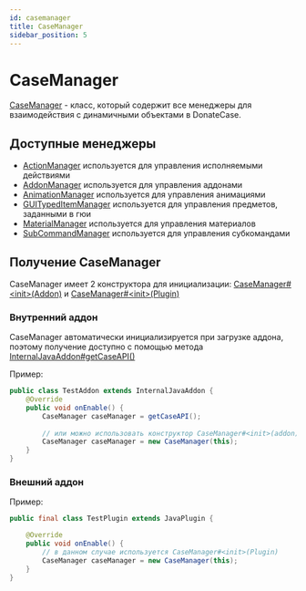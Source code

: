 ```yaml
---
id: casemanager
title: CaseManager
sidebar_position: 5
---
```


# CaseManager
[CaseManager](https://repo.jodexindustries.xyz/javadoc/releases/com/jodexindustries/donatecase/DonateCaseAPI/2.2.6.2/raw/com/jodexindustries/donatecase/api/CaseManager.html) -
класс, который содержит все менеджеры для взаимодействия с динамичными объектами в DonateCase.

## Доступные менеджеры
- [ActionManager](https://repo.jodexindustries.xyz/javadoc/releases/com/jodexindustries/donatecase/DonateCaseAPI/2.2.6.2/raw/com/jodexindustries/donatecase/api/ActionManager.html)
используется для управления исполняемыми действиями
- [AddonManager](https://repo.jodexindustries.xyz/javadoc/releases/com/jodexindustries/donatecase/DonateCaseAPI/2.2.6.2/raw/com/jodexindustries/donatecase/api/AddonManager.html)
используется для управления аддонами
- [AnimationManager](https://repo.jodexindustries.xyz/javadoc/releases/com/jodexindustries/donatecase/DonateCaseAPI/2.2.6.2/raw/com/jodexindustries/donatecase/api/AnimationManager.html)
используется для управления анимациями
- [GUITypedItemManager](https://repo.jodexindustries.xyz/javadoc/releases/com/jodexindustries/donatecase/DonateCaseAPI/2.2.6.2/raw/com/jodexindustries/donatecase/api/GUITypedItemManager.html)
используется для управления предметов, заданными в гюи
- [MaterialManager](https://repo.jodexindustries.xyz/javadoc/releases/com/jodexindustries/donatecase/DonateCaseAPI/2.2.6.2/raw/com/jodexindustries/donatecase/api/MaterialManager.html)
используется для управления материалов
- [SubCommandManager](https://repo.jodexindustries.xyz/javadoc/releases/com/jodexindustries/donatecase/DonateCaseAPI/2.2.6.2/raw/com/jodexindustries/donatecase/api/SubCommandManager.html)
используется для управления субкомандами

## Получение CaseManager

CaseManager имеет 2 конструктора для инициализации: [CaseManager#\<init>(Addon)](https://repo.jodexindustries.xyz/javadoc/releases/com/jodexindustries/donatecase/DonateCaseAPI/2.2.6.2/raw/com/jodexindustries/donatecase/api/CaseManager.html#%3Cinit%3E(com.jodexindustries.donatecase.api.addon.Addon)) и [CaseManager#\<init>(Plugin)](https://repo.jodexindustries.xyz/javadoc/releases/com/jodexindustries/donatecase/DonateCaseAPI/2.2.6.2/raw/com/jodexindustries/donatecase/api/CaseManager.html#%3Cinit%3E(org.bukkit.plugin.Plugin))

### Внутренний аддон
CaseManager автоматически инициализируется при загрузке аддона, поэтому получение доступно
с помощью метода [InternalJavaAddon#getCaseAPI()](https://repo.jodexindustries.xyz/javadoc/releases/com/jodexindustries/donatecase/DonateCaseAPI/2.2.6.2/raw/com/jodexindustries/donatecase/api/addon/internal/InternalJavaAddon.html#getCaseAPI())

Пример:
```java
public class TestAddon extends InternalJavaAddon {
    @Override
    public void onEnable() {
        CaseManager caseManager = getCaseAPI();
        
        // или можно использовать конструктор CaseManager#<init>(addon)
        CaseManager caseManager = new CaseManager(this);
    }
}
```
### Внешний аддон

Пример:
```java
public final class TestPlugin extends JavaPlugin {

    @Override
    public void onEnable() {
        // в данном случае используется CaseManager#<init>(Plugin)
        CaseManager caseManager = new CaseManager(this);
    }
}

```